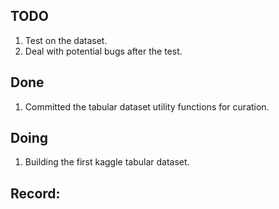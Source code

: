 ## TODO
1. Test on the dataset.
2. Deal with potential bugs after the test.
## Done
1. Committed the tabular dataset utility functions for curation.
## Doing
1. Building the first kaggle tabular dataset.




## Record:

